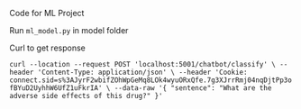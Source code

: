 Code for ML Project

Run `ml_model.py` in model folder

Curl to get response

`curl --location --request POST 'localhost:5001/chatbot/classify' \
--header 'Content-Type: application/json' \
--header 'Cookie: connect.sid=s%3AJyrF2wbifZOhWpGeMq8LOk4wyuORxQfe.7g3XJrrRmj04nqDjtPp3ofBYuD2UyhhW6UfZ1uFkrIA' \
--data-raw '{
    "sentence": "What are the adverse side effects of this drug?"
}'`
